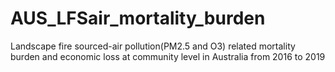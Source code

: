 # AUS_LFSair_mortality_burden
Landscape fire sourced-air pollution(PM2.5 and O3) related mortality burden and economic loss at community level in Australia from 2016 to 2019
